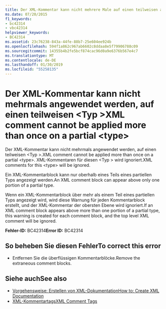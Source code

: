 ```yaml
---
title: Der XML-Kommentar kann nicht mehrere Male auf einen teilweisen angewendet werden <type>
ms.date: 07/20/2015
f1_keywords:
- bc42314
- vbc42314
helpviewer_keywords:
- BC42314
ms.assetid: 23c76238-843a-44fe-88b7-25e604ee924b
ms.openlocfilehash: 594f1a862c967ab6602c8ddaa8e5f79906788c09
ms.sourcegitcommit: 14355b4b2fe5bcf874cac96d0a9e6376b567e4c7
ms.translationtype: MT
ms.contentlocale: de-DE
ms.lasthandoff: 01/30/2019
ms.locfileid: "55258135"
---
```

# <a name="xml-comment-cannot-be-applied-more-than-once-on-a-partial-type"></a><span data-ttu-id="ff844-102">Der XML-Kommentar kann nicht mehrmals angewendet werden, auf einen teilweisen \<Typ ></span><span class="sxs-lookup"><span data-stu-id="ff844-102">XML comment cannot be applied more than once on a partial \<type></span></span>
<span data-ttu-id="ff844-103">Der XML-Kommentar kann nicht mehrmals angewendet werden, auf einen teilweisen \<Typ >.</span><span class="sxs-lookup"><span data-stu-id="ff844-103">XML comment cannot be applied more than once on a partial \<type>.</span></span> <span data-ttu-id="ff844-104">XML-Kommentaren für diesen \<Typ > wird ignoriert.</span><span class="sxs-lookup"><span data-stu-id="ff844-104">XML comments for this \<type> will be ignored.</span></span>  
  
 <span data-ttu-id="ff844-105">Ein XML-Kommentarblock kann nur oberhalb eines Teils eines partiellen Typs angezeigt werden.</span><span class="sxs-lookup"><span data-stu-id="ff844-105">An XML comment block can appear above only one portion of a partial type.</span></span>  
  
 <span data-ttu-id="ff844-106">Wenn ein XML-Kommentarblock über mehr als einem Teil eines partiellen Typs angezeigt wird, wird diese Warnung für jeden Kommentarblock erstellt, und der XML-Kommentar der obersten Ebene wird ignoriert.</span><span class="sxs-lookup"><span data-stu-id="ff844-106">If an XML comment block appears above more than one portion of a partial type, this warning is created for each comment block, and the top level XML comment will be ignored.</span></span>  
  
 <span data-ttu-id="ff844-107">**Fehler-ID:** BC42314</span><span class="sxs-lookup"><span data-stu-id="ff844-107">**Error ID:** BC42314</span></span>  
  
## <a name="to-correct-this-error"></a><span data-ttu-id="ff844-108">So beheben Sie diesen Fehler</span><span class="sxs-lookup"><span data-stu-id="ff844-108">To correct this error</span></span>  
  
-   <span data-ttu-id="ff844-109">Entfernen Sie die überflüssigen Kommentarblöcke.</span><span class="sxs-lookup"><span data-stu-id="ff844-109">Remove the extraneous comment blocks.</span></span>  
  
## <a name="see-also"></a><span data-ttu-id="ff844-110">Siehe auch</span><span class="sxs-lookup"><span data-stu-id="ff844-110">See also</span></span>
- [<span data-ttu-id="ff844-111">Vorgehensweise: Erstellen von XML-Dokumentation</span><span class="sxs-lookup"><span data-stu-id="ff844-111">How to: Create XML Documentation</span></span>](../../visual-basic/programming-guide/program-structure/how-to-create-xml-documentation.md)
- [<span data-ttu-id="ff844-112">XML-Kommentartags</span><span class="sxs-lookup"><span data-stu-id="ff844-112">XML Comment Tags</span></span>](../../visual-basic/language-reference/xmldoc/index.md)
